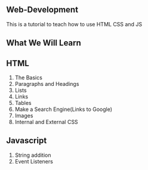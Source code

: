 Web-Development
----------------
This is a tutorial to teach how to use HTML CSS and JS

What We Will Learn
-------------------
HTML
-----
1. The Basics          
2. Paragraphs and Headings    
3. Lists                      
4. Links
5. Tables
6. Make a Search Engine(Links to Google)
7. Images
8. Internal and External CSS

Javascript
-----------
1. String addition
2. Event Listeners